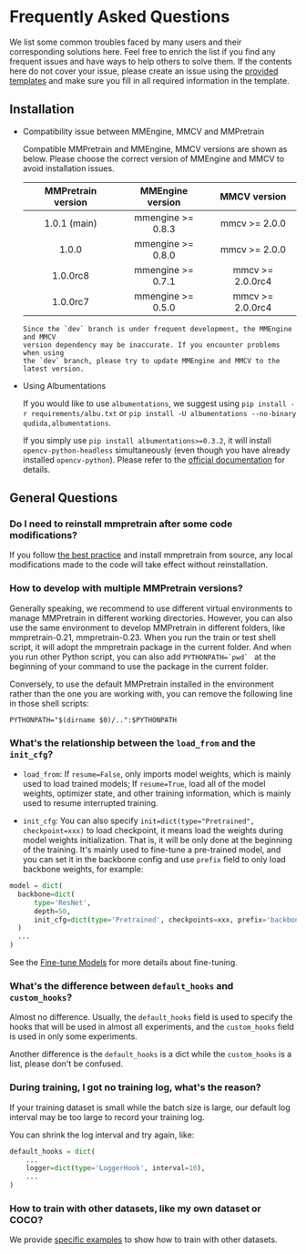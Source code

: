 # Frequently Asked Questions

We list some common troubles faced by many users and their corresponding
solutions here. Feel free to enrich the list if you find any frequent issues
and have ways to help others to solve them. If the contents here do not cover
your issue, please create an issue using the
[provided templates](https://github.com/open-mmlab/mmpretrain/issues/new/choose)
and make sure you fill in all required information in the template.

## Installation

- Compatibility issue between MMEngine, MMCV and MMPretrain

  Compatible MMPretrain and MMEngine, MMCV versions are shown as below. Please
  choose the correct version of MMEngine and MMCV to avoid installation issues.

  | MMPretrain version | MMEngine version  |   MMCV version   |
  | :----------------: | :---------------: | :--------------: |
  |    1.0.1 (main)    | mmengine >= 0.8.3 |  mmcv >= 2.0.0   |
  |       1.0.0        | mmengine >= 0.8.0 |  mmcv >= 2.0.0   |
  |      1.0.0rc8      | mmengine >= 0.7.1 | mmcv >= 2.0.0rc4 |
  |      1.0.0rc7      | mmengine >= 0.5.0 | mmcv >= 2.0.0rc4 |

  ```{note}
  Since the `dev` branch is under frequent development, the MMEngine and MMCV
  version dependency may be inaccurate. If you encounter problems when using
  the `dev` branch, please try to update MMEngine and MMCV to the latest version.
  ```

- Using Albumentations

  If you would like to use `albumentations`, we suggest using `pip install -r requirements/albu.txt` or
  `pip install -U albumentations --no-binary qudida,albumentations`.

  If you simply use `pip install albumentations>=0.3.2`, it will install `opencv-python-headless` simultaneously
  (even though you have already installed `opencv-python`). Please refer to the
  [official documentation](https://albumentations.ai/docs/getting_started/installation/#note-on-opencv-dependencies)
  for details.

## General Questions

### Do I need to reinstall mmpretrain after some code modifications?

If you follow [the best practice](../get_started.md#best-practices) and install mmpretrain from source,
any local modifications made to the code will take effect without
reinstallation.

### How to develop with multiple MMPretrain versions?

Generally speaking, we recommend to use different virtual environments to
manage MMPretrain in different working directories. However, you
can also use the same environment to develop MMPretrain in different
folders, like mmpretrain-0.21, mmpretrain-0.23. When you run the train or test shell script,
it will adopt the mmpretrain package in the current folder. And when you run other Python
script, you can also add `` PYTHONPATH=`pwd`  `` at the beginning of your command
to use the package in the current folder.

Conversely, to use the default MMPretrain installed in the environment
rather than the one you are working with, you can remove the following line
in those shell scripts:

```shell
PYTHONPATH="$(dirname $0)/..":$PYTHONPATH
```

### What's the relationship between the `load_from` and the `init_cfg`?

- `load_from`: If `resume=False`, only imports model weights, which is mainly used to load trained models;
  If `resume=True`, load all of the model weights, optimizer state, and other training information, which is
  mainly used to resume interrupted training.

- `init_cfg`: You can also specify `init=dict(type="Pretrained", checkpoint=xxx)` to load checkpoint, it
  means load the weights during model weights initialization. That is, it will be only done at the
  beginning of the training. It's mainly used to fine-tune a pre-trained model, and you can set it in
  the backbone config and use `prefix` field to only load backbone weights, for example:

```python
model = dict(
  backbone=dict(
      type='ResNet',
      depth=50,
      init_cfg=dict(type='Pretrained', checkpoints=xxx, prefix='backbone'),
  )
  ...
)
```

See the [Fine-tune Models](./finetune_custom_dataset.md) for more details about fine-tuning.

### What's the difference between `default_hooks` and `custom_hooks`?

Almost no difference. Usually, the `default_hooks` field is used to specify the hooks that will be used in almost
all experiments, and the `custom_hooks` field is used in only some experiments.

Another difference is the `default_hooks` is a dict while the `custom_hooks` is a list, please don't be
confused.

### During training, I got no training log, what's the reason?

If your training dataset is small while the batch size is large, our default log interval may be too large to
record your training log.

You can shrink the log interval and try again, like:

```python
default_hooks = dict(
    ...
    logger=dict(type='LoggerHook', interval=10),
    ...
)
```

### How to train with other datasets, like my own dataset or COCO?

We provide [specific examples](./pretrain_custom_dataset.md) to show how to train with other datasets.
